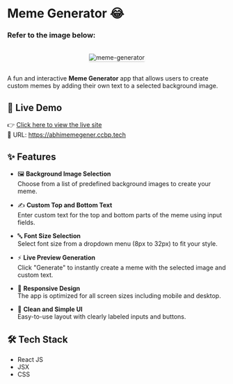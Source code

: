 # Meme Generator 😂

### Refer to the image below:

<br/>
<div style="text-align: center;">
    <img src="https://assets.ccbp.in/frontend/content/react-js/meme-generator-output.gif" alt="meme-generator" style="max-width:70%;box-shadow:0 2.8px 2.2px rgba(0, 0, 0, 0.12)">
</div>
<br/>

A fun and interactive **Meme Generator** app that allows users to create custom memes by adding their own text to a selected background image.

## 🚀 Live Demo

👉 [Click here to view the live site](https://abhimemegener.ccbp.tech)  
🔗 URL: https://abhimemegener.ccbp.tech

## ✨ Features

- 🖼️ **Background Image Selection**  
  Choose from a list of predefined background images to create your meme.

- ✍️ **Custom Top and Bottom Text**  
  Enter custom text for the top and bottom parts of the meme using input fields.

- 🔤 **Font Size Selection**  
  Select font size from a dropdown menu (8px to 32px) to fit your style.

- ⚡ **Live Preview Generation**  
  Click "Generate" to instantly create a meme with the selected image and custom text.

- 📱 **Responsive Design**  
  The app is optimized for all screen sizes including mobile and desktop.

- 🎨 **Clean and Simple UI**  
  Easy-to-use layout with clearly labeled inputs and buttons.

## 🛠️ Tech Stack

- React JS  
- JSX  
- CSS
